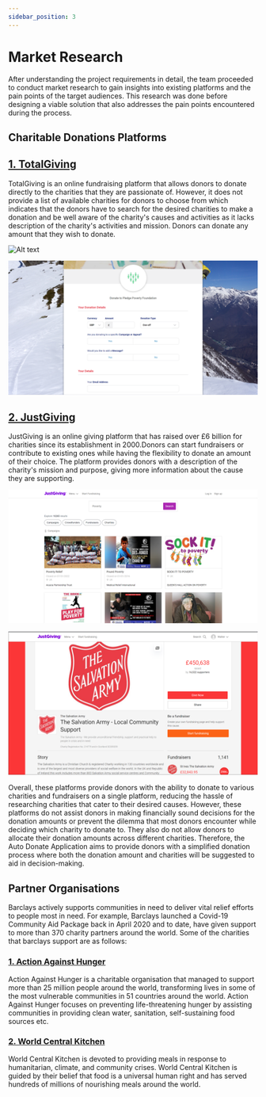 ```yaml
---
sidebar_position: 3
---
```


# Market Research
After understanding the project requirements in detail, the team proceeded to conduct market research to gain insights into existing platforms and the pain points of the target audiences. This research was done before designing a viable solution that also addresses the pain points encountered during the process.

## Charitable Donations Platforms
[<h2>1. TotalGiving</h2>](https://www.totalgiving.co.uk/)

TotalGiving is an online fundraising platform that allows donors to donate directly to the charities that they are passionate of. However, it does not provide a list of available charities for donors to choose from which indicates that the donors have to search for the desired charities to make a donation and be well aware of the charity's causes and activities as it lacks description of the charity's activities and mission. Donors can donate any amount that they wish to donate.


![Alt text](../img/TotalGiving.png)

![Alt text](../img/TotalGiving_2.png)


[<h2>2. JustGiving</h2>](https://www.justgiving.com/)


JustGiving is an online giving platform that has raised over £6 billion for charities since its establishment in 2000.Donors can start fundraisers or contribute to existing ones while having the flexibility to donate an amount of their choice. The platform provides donors with a description of the charity's mission and purpose, giving more information about the cause they are supporting. 

![Alt text](../img/JustGiving.png)

![Alt text](../img/JustGiving_Fundraising.png)


Overall, these platforms provide donors with the ability to donate to various charities and fundraisers on a single platform, reducing the hassle of researching charities that cater to their desired causes. However, these platforms do not assist donors in making financially sound decisions for the donation amounts or prevent the dilemma that most donors encounter while deciding which charity to donate to. They also do not allow donors to allocate their donation amounts across different charities. Therefore, the Auto Donate Application aims to provide donors with a simplified donation process where both the donation amount and charities will be suggested to aid in decision-making.

## Partner Organisations
Barclays actively supports communities in need to deliver vital relief efforts to people most in need. For example, Barclays launched a Covid-19 Community Aid Package back in April 2020 and to date, have given support to more than 370 charity partners around the world. Some of the charities that barclays support are as follows:

[<h3>1. Action Against Hunger</h3>](https://www.actionagainsthunger.org.uk/)

Action Against Hunger is a charitable organisation that managed to support more than 25 million people around the world, transforming lives in some of the most vulnerable communities in 51 countries around the world. Action Against Hunger focuses on preventing life-threatening hunger by assisting communities in providing clean water, sanitation, self-sustaining food sources etc.


[<h3>2. World Central Kitchen</h3>](https://wck.org/)
World Central Kitchen is devoted to providing meals in response to humanitarian, climate, and community crises. World Central Kitchen is guided by their belief that food is a universal human right and has served hundreds of millions of nourishing meals around the world. 